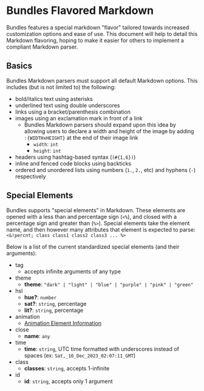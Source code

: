 # Bundles Flavored Markdown

Bundles features a special markdown "flavor" tailored towards increased customization options and ease of use. This document will help to detail this Markdown flavoring, hoping to make it easier for others to implement a compliant Markdown parser.

## Basics

Bundles Markdown parsers must support all default Markdown options. This includes (but is not limited to) the following:

- bold/italics text using asterisks
- underlined text using double underscores
- links using a bracket/parenthesis combination
- images using an exclamation mark in front of a link
    - Bundles Markdown parsers should expand upon this idea by allowing users to declare a width and height of the image by adding `:{WIDTHxHEIGHT}` at the end of their image link
        - `width`: `int`
        - `height`: `int`
- headers using hashtag-based syntax (`(#{1,6})`)
- inline and fenced code blocks using backticks
- ordered and unordered lists using numbers (`1.`, `2.`, etc) and hyphens (`-`) respectively

## Special Elements

Bundles supports "special elements" in Markdown. These elements are opened with a less than and percentage sign (`<%`), and closed with a percentage sign and greater than (`%>`). Special elements take the element name, and then however many attributes that element is expected to parse: `<&!percnt; class class1 class2 class3 ... %>`

Below is a list of the current standardized special elements (and their arguments):

- tag
    - accepts infinite arguments of any type
- theme
    - **theme**: `"dark" | "light" | "blue" | "purple" | "pink" | "green"`
- hsl
    - **hue?**: `number`
    - **sat?**: `string`, percentage
    - **lit?**: `string`, percentage
- animation
    - [Animation Element Information](https://sentrytwo.com/paste/doc/what#animations)
- close
    - **name**: `any`
- time
    - **time**: `string`, UTC time formatted with underscores instead of spaces (ex: `Sat,_16_Dec_2023_02:07:11_GMT`)
- class
    - **classes**: `string`, accepts 1-infinite
- id
    - **id**: `string`, accepts only 1 argument
